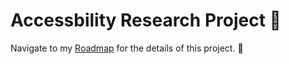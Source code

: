 # Accessbility Research Project :ledger:
Navigate to my [Roadmap](https://docs.google.com/document/d/1Oe7rgRu3ifNRMT_tL0zM28q335UtKmiH0lKbAc5tEP8/edit?usp=sharing) for the details of this project. :page_with_curl:
